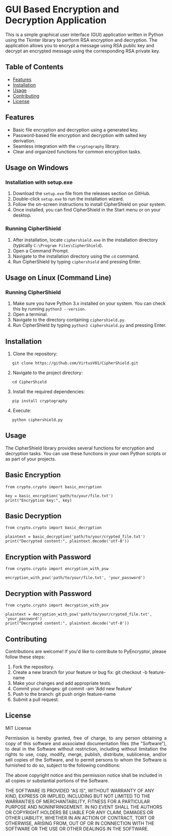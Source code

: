 # GUI Based Encryption and Decryption Application

This is a simple graphical user interface (GUI) application written in Python using the Tkinter library to perform RSA encryption and decryption. The application allows you to encrypt a message using RSA public key and decrypt an encrypted message using the corresponding RSA private key.

## Table of Contents

- [Features](#features)
- [Installation](#installation)
- [Usage](#usage)
- [Contributing](#contributing)
- [License](#license)

## Features

- Basic file encryption and decryption using a generated key.
- Password-based file encryption and decryption with salted key derivation.
- Seamless integration with the `cryptography` library.
- Clear and organized functions for common encryption tasks.


## Usage on Windows

### Installation with setup.exe

1. Download the `setup.exe` file from the releases section on GitHub.
2. Double-click `setup.exe` to run the installation wizard.
3. Follow the on-screen instructions to install CipherShield on your system.
4. Once installed, you can find CipherShield in the Start menu or on your desktop.

### Running CipherShield

1. After installation, locate `ciphershield.exe` in the installation directory (typically `C:\Program Files\CipherShield`).
2. Open a Command Prompt.
3. Navigate to the installation directory using the `cd` command.
4. Run CipherShield by typing `ciphershield` and pressing Enter.

## Usage on Linux (Command Line)

### Running CipherShield

1. Make sure you have Python 3.x installed on your system. You can check this by running `python3 --version`.
2. Open a terminal.
3. Navigate to the directory containing `ciphershield.py`.
4. Run CipherShield by typing `python3 ciphershield.py` and pressing Enter.

   
## Installation

1. Clone the repository:

```shell
   git clone https://github.com/VirtusV01/CipherShield.git

```
   
2. Navigate to the project directory:

```shell
   cd CipherShield

```
   
3. Install the required dependencies:

```shell
   pip install cryptography

```
4. Execute:

```shell
   python ciphershield.py

```

## Usage

The CipherShield library provides several functions for encryption and decryption tasks. You can use these functions in your own Python scripts or as part of your projects.

## Basic Encryption

```shell
from crypto.crypto import basic_encryption

key = basic_encryption('path/to/your/file.txt')
print("Encryption key:", key)

```
## Basic Decryption

```shell
from crypto.crypto import basic_decryption

plaintext = basic_decryption('path/to/your/crypted_file.txt')
print("Decrypted content:", plaintext.decode('utf-8'))

```
## Encryption with Password

```shell
from crypto.crypto import encryption_with_psw

encryption_with_psw('path/to/your/file.txt', 'your_password')

```

## Decryption with Password

```shell
from crypto.crypto import decryption_with_psw

plaintext = decryption_with_psw('path/to/your/crypted_file.txt', 'your_password')
print("Decrypted content:", plaintext.decode('utf-8'))

```


## Contributing

Contributions are welcome! If you'd like to contribute to PyEncryptor, please follow these steps:

1. Fork the repository.
2. Create a new branch for your feature or bug fix: git checkout -b feature-name
3. Make your changes and add appropriate tests.
4. Commit your changes: git commit -am 'Add new feature'
5. Push to the branch: git push origin feature-name
6. Submit a pull request.

## License

MIT License

<p align="justify">Permission is hereby granted, free of charge, to any person obtaining a copy of this software and associated documentation files (the "Software"), to deal in the Software without restriction, including without limitation the rights to use, copy, modify, merge, publish, distribute, sublicense, and/or sell copies of the Software, and to permit persons to whom the Software is furnished to do so, subject to the following conditions:

The above copyright notice and this permission notice shall be included in all copies or substantial portions of the Software.

THE SOFTWARE IS PROVIDED "AS IS", WITHOUT WARRANTY OF ANY KIND, EXPRESS OR IMPLIED, INCLUDING BUT NOT LIMITED TO THE WARRANTIES OF MERCHANTABILITY, FITNESS FOR A PARTICULAR PURPOSE AND NONINFRINGEMENT. IN NO EVENT SHALL THE AUTHORS OR COPYRIGHT HOLDERS BE LIABLE FOR ANY CLAIM, DAMAGES OR OTHER LIABILITY, WHETHER IN AN ACTION OF CONTRACT, TORT OR OTHERWISE, ARISING FROM, OUT OF OR IN CONNECTION WITH THE SOFTWARE OR THE USE OR OTHER DEALINGS IN THE SOFTWARE.</p>


